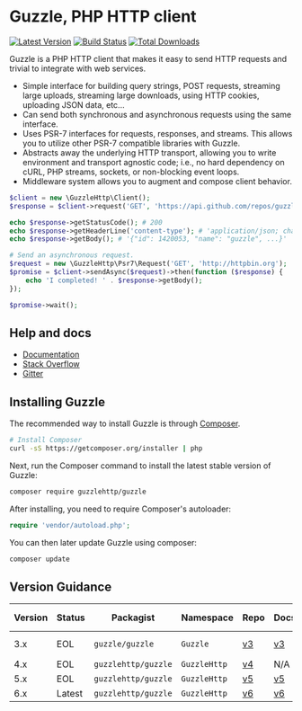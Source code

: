 Guzzle, PHP HTTP client
=======================

[![Latest Version](https://img.shields.io/github/release/guzzle/guzzle.svg?style=flat-square)](https://github.com/guzzle/guzzle/releases)
[![Build Status](https://img.shields.io/travis/guzzle/guzzle.svg?style=flat-square)](https://travis-ci.org/guzzle/guzzle)
[![Total Downloads](https://img.shields.io/packagist/dt/guzzlehttp/guzzle.svg?style=flat-square)](https://packagist.org/packages/guzzlehttp/guzzle)

Guzzle is a PHP HTTP client that makes it easy to send HTTP requests and trivial to integrate with web services.

- Simple interface for building query strings, POST requests, streaming large uploads, streaming large downloads, using
  HTTP cookies, uploading JSON data, etc...
- Can send both synchronous and asynchronous requests using the same interface.
- Uses PSR-7 interfaces for requests, responses, and streams. This allows you to utilize other PSR-7 compatible
  libraries with Guzzle.
- Abstracts away the underlying HTTP transport, allowing you to write environment and transport agnostic code; i.e., no
  hard dependency on cURL, PHP streams, sockets, or non-blocking event loops.
- Middleware system allows you to augment and compose client behavior.

```php
$client = new \GuzzleHttp\Client();
$response = $client->request('GET', 'https://api.github.com/repos/guzzle/guzzle');

echo $response->getStatusCode(); # 200
echo $response->getHeaderLine('content-type'); # 'application/json; charset=utf8'
echo $response->getBody(); # '{"id": 1420053, "name": "guzzle", ...}'

# Send an asynchronous request.
$request = new \GuzzleHttp\Psr7\Request('GET', 'http://httpbin.org');
$promise = $client->sendAsync($request)->then(function ($response) {
    echo 'I completed! ' . $response->getBody();
});

$promise->wait();
```

## Help and docs

- [Documentation](http://guzzlephp.org/)
- [Stack Overflow](http://stackoverflow.com/questions/tagged/guzzle)
- [Gitter](https://gitter.im/guzzle/guzzle)

## Installing Guzzle

The recommended way to install Guzzle is through
[Composer](http://getcomposer.org).

```bash
# Install Composer
curl -sS https://getcomposer.org/installer | php
```

Next, run the Composer command to install the latest stable version of Guzzle:

```bash
composer require guzzlehttp/guzzle
```

After installing, you need to require Composer's autoloader:

```php
require 'vendor/autoload.php';
```

You can then later update Guzzle using composer:

 ```bash
composer update
 ```

## Version Guidance

| Version | Status     | Packagist           | Namespace    | Repo                | Docs                | PSR-7 | PHP Version |
|---------|------------|---------------------|--------------|---------------------|---------------------|-------|-------------|
| 3.x     | EOL        | `guzzle/guzzle`     | `Guzzle`     | [v3][guzzle-3-repo] | [v3][guzzle-3-docs] | No    | > = 5.3.3    |
| 4.x     | EOL        | `guzzlehttp/guzzle` | `GuzzleHttp` | [v4][guzzle-4-repo] | N/A                 | No    | > = 5.4      |
| 5.x     | EOL        | `guzzlehttp/guzzle` | `GuzzleHttp` | [v5][guzzle-5-repo] | [v5][guzzle-5-docs] | No    | > = 5.4      |
| 6.x     | Latest     | `guzzlehttp/guzzle` | `GuzzleHttp` | [v6][guzzle-6-repo] | [v6][guzzle-6-docs] | Yes   | > = 5.5      |

[guzzle-3-repo]: https://github.com/guzzle/guzzle3

[guzzle-4-repo]: https://github.com/guzzle/guzzle/tree/4.x

[guzzle-5-repo]: https://github.com/guzzle/guzzle/tree/5.3

[guzzle-6-repo]: https://github.com/guzzle/guzzle

[guzzle-3-docs]: http://guzzle3.readthedocs.org

[guzzle-5-docs]: http://guzzle.readthedocs.org/en/5.3/

[guzzle-6-docs]: http://guzzle.readthedocs.org/en/latest/
